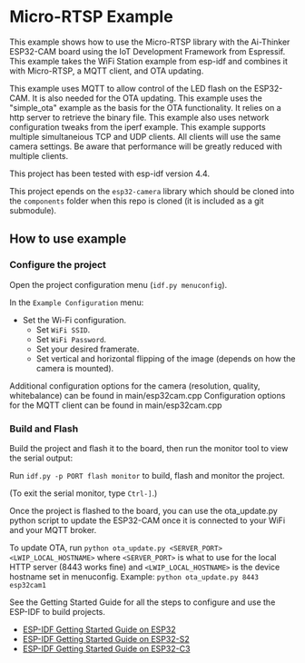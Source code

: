 # Micro-RTSP Example

This example shows how to use the Micro-RTSP library with the Ai-Thinker ESP32-CAM board using the IoT Development Framework from Espressif. This example takes the WiFi Station example from esp-idf and combines it with Micro-RTSP, a MQTT client, and OTA updating.

This example uses MQTT to allow control of the LED flash on the ESP32-CAM. It is also needed for the OTA updating.
This example uses the "simple_ota" example as the basis for the OTA functionality. It relies on a http server to retrieve the binary file.
This example also uses network configuration tweaks from the iperf example.
This example supports multiple simultaneious TCP and UDP clients. All clients will use the same camera settings. Be aware that performance will be greatly reduced with multiple clients.

This project has been tested with esp-idf version 4.4.

This project epends on the `esp32-camera` library which should be cloned into the `components` folder when this repo is cloned (it is included as a git submodule).

## How to use example

### Configure the project

Open the project configuration menu (`idf.py menuconfig`). 

In the `Example Configuration` menu:

* Set the Wi-Fi configuration.
    * Set `WiFi SSID`.
    * Set `WiFi Password`.
    * Set your desired framerate.
    * Set vertical and horizontal flipping of the image (depends on how the camera is mounted).

Additional configuration options for the camera (resolution, quality, whitebalance) can be found in main/esp32cam.cpp
Configuration options for the MQTT client can be found in main/esp32cam.cpp

### Build and Flash

Build the project and flash it to the board, then run the monitor tool to view the serial output:

Run `idf.py -p PORT flash monitor` to build, flash and monitor the project.

(To exit the serial monitor, type ``Ctrl-]``.)

Once the project is flashed to the board, you can use the ota_update.py python script to update the ESP32-CAM once it is connected to your WiFi and your MQTT broker.

To update OTA, run `python ota_update.py <SERVER_PORT> <LWIP_LOCAL_HOSTNAME>` where `<SERVER_PORT>` is what to use for the local HTTP server (8443 works fine) and `<LWIP_LOCAL_HOSTNAME>` is the device hostname set in menuconfig.
Example: `python ota_update.py 8443 esp32cam1`

See the Getting Started Guide for all the steps to configure and use the ESP-IDF to build projects.

* [ESP-IDF Getting Started Guide on ESP32](https://docs.espressif.com/projects/esp-idf/en/latest/esp32/get-started/index.html)
* [ESP-IDF Getting Started Guide on ESP32-S2](https://docs.espressif.com/projects/esp-idf/en/latest/esp32s2/get-started/index.html)
* [ESP-IDF Getting Started Guide on ESP32-C3](https://docs.espressif.com/projects/esp-idf/en/latest/esp32c3/get-started/index.html)


